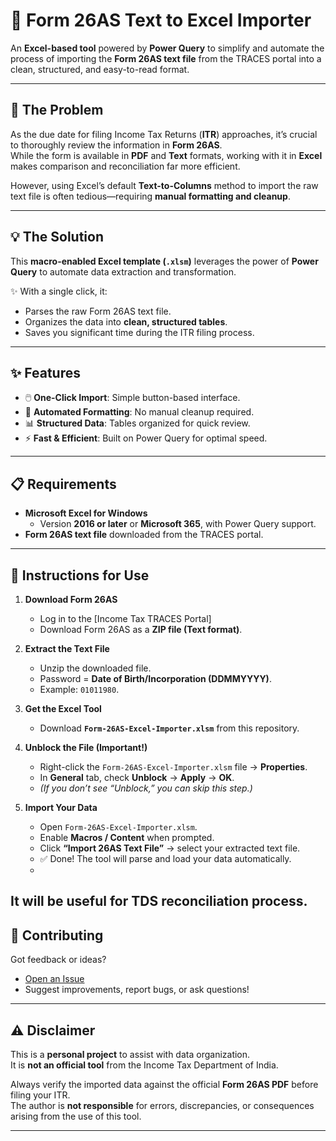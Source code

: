 # 📑 Form 26AS Text to Excel Importer

An **Excel-based tool** powered by **Power Query** to simplify and automate the process of importing the **Form 26AS text file** from the TRACES portal into a clean, structured, and easy-to-read format.

---

## 🚨 The Problem
As the due date for filing Income Tax Returns (**ITR**) approaches, it’s crucial to thoroughly review the information in **Form 26AS**.  
While the form is available in **PDF** and **Text** formats, working with it in **Excel** makes comparison and reconciliation far more efficient.

However, using Excel’s default **Text-to-Columns** method to import the raw text file is often tedious—requiring **manual formatting and cleanup**.

---

## 💡 The Solution
This **macro-enabled Excel template (`.xlsm`)** leverages the power of **Power Query** to automate data extraction and transformation.  

✨ With a single click, it:  
- Parses the raw Form 26AS text file.  
- Organizes the data into **clean, structured tables**.  
- Saves you significant time during the ITR filing process.  

---

## ✨ Features
- 🖱️ **One-Click Import**: Simple button-based interface.  
- 🧹 **Automated Formatting**: No manual cleanup required.  
- 📊 **Structured Data**: Tables organized for quick review.  
- ⚡ **Fast & Efficient**: Built on Power Query for optimal speed.  

---

## 📋 Requirements
- **Microsoft Excel for Windows**  
  - Version **2016 or later** or **Microsoft 365**, with Power Query support.  
- **Form 26AS text file** downloaded from the TRACES portal.  

---

## 🚀 Instructions for Use

1. **Download Form 26AS**  
   - Log in to the [Income Tax TRACES Portal]  
   - Download Form 26AS as a **ZIP file (Text format)**.  

2. **Extract the Text File**  
   - Unzip the downloaded file.  
   - Password = **Date of Birth/Incorporation (DDMMYYYY)**.  
   - Example: `01011980`.  

3. **Get the Excel Tool**  
   - Download **`Form-26AS-Excel-Importer.xlsm`** from this repository.  

4. **Unblock the File (Important!)**  
   - Right-click the `Form-26AS-Excel-Importer.xlsm` file → **Properties**.  
   - In **General** tab, check **Unblock** → **Apply** → **OK**.  
   - *(If you don’t see “Unblock,” you can skip this step.)*  

5. **Import Your Data**  
   - Open `Form-26AS-Excel-Importer.xlsm`.  
   - Enable **Macros / Content** when prompted.  
   - Click **“Import 26AS Text File”** → select your extracted text file.  
   - ✅ Done! The tool will parse and load your data automatically.
   -   
It will be useful for TDS reconciliation process.
---

## 🤝 Contributing
Got feedback or ideas?  
- [Open an Issue](https://github.com/imabalaji-k/Form-26AS-Excel-Importer/issues)  
- Suggest improvements, report bugs, or ask questions!  

---

## ⚠️ Disclaimer
This is a **personal project** to assist with data organization.  
It is **not an official tool** from the Income Tax Department of India.  

Always verify the imported data against the official **Form 26AS PDF** before filing your ITR.  
The author is **not responsible** for errors, discrepancies, or consequences arising from the use of this tool.  

---
